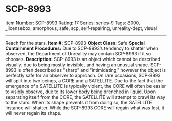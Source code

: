 # SCP-8993
Item Number: SCP-8993
Rating: 17
Series: series-9
Tags: 8000, _licensebox, amorphous, safe, scp, self-repairing, unreality-dept, visual

---

Reach for the stars.
**Item #:** SCP-8993
**Object Class:** Safe
**Special Containment Procedures:** Due to SCP-8993’s tendency to shatter when observed, the Department of Unreality may contain SCP-8993 if it so chooses.
**Description:** SCP-8993 is an object which cannot be described visually, due to being mostly invisible, and having an unusual shape. SCP-8993 is often described as "sharp" and "intimidating," however the object is perfectly safe for an observer to approach.
On rare occasions, SCP-8993 will split into two beings, a CORE and a SATELLITE. Due to the fact that the emergence of a SATELLITE is typically violent, the CORE will often be easier to visibly observe, due to its lower body being drenched in liquid. Upon separating itself from the CORE, the SATELLITE will attempt to crawl its way to the stars. When its shape prevents it from doing so, the SATELLITE instance will shatter.
While the SCP-8993 CORE will regain what was lost, it will never regain its shape.